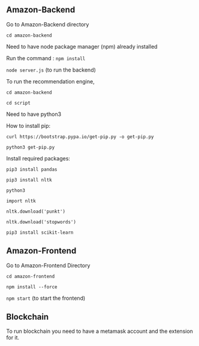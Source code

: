 ## Amazon-Backend

Go to Amazon-Backend directory

```cd amazon-backend```

Need to have node package manager (npm) already installed

Run the command : ```npm install```

```node server.js``` (to run the backend)



To run the recommendation engine,

```cd amazon-backend```

```cd script```

Need to have python3

How to install pip:

```curl https://bootstrap.pypa.io/get-pip.py -o get-pip.py```

```python3 get-pip.py```

Install required packages:

```pip3 install pandas```

```pip3 install nltk```

```python3```

```import nltk```

```nltk.download('punkt')```

```nltk.download('stopwords')```

```pip3 install scikit-learn```


## Amazon-Frontend

Go to Amazon-Frontend Directory

```cd amazon-frontend```

```npm install --force```

```npm start``` (to start the frontend)

## Blockchain

To run blockchain you need to have a metamask account and the extension for it.
